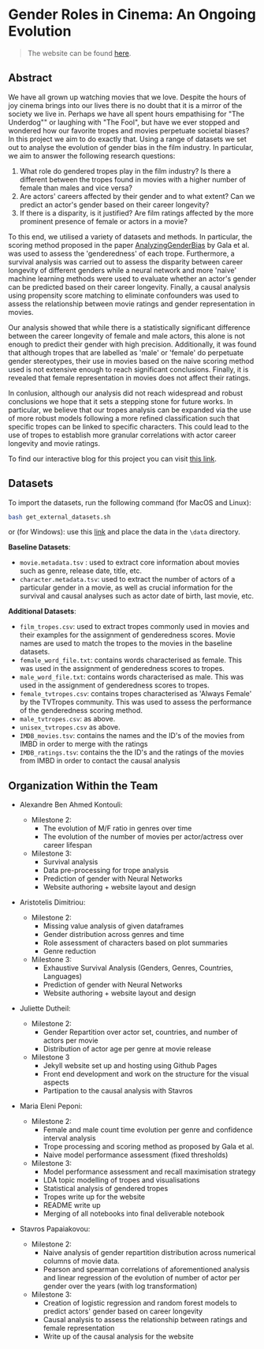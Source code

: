 # Gender Roles in Cinema: An Ongoing Evolution 
> The website can be found <a href="https://juliette75700.github.io/Gender-Evolution/" target="_blank">here</a>.

## Abstract

We have all grown up watching movies that we love. Despite the hours of joy cinema brings into our lives there is no doubt that it is a mirror of the society we live in. Perhaps we have all spent hours empathising for "The Underdog"" or laughing with "The Fool", but have we ever stopped and wondered how our favorite tropes and movies perpetuate societal biases? In this project we aim to do exactly that. Using a range of datasets we set out to analyse the evolution of gender bias in the film industry. In particular, we aim to answer the following research questions:

1. What role do gendered tropes play in the film industry? Is there a different between the tropes found in movies with a higher number of female than males and vice versa?
2. Are actors' careers affected by their gender and to what extent? Can we predict an actor's gender based on their career longevity?
3. If there is a disparity, is it justified? Are film ratings affected by the more prominent presence of female or actors in a movie?

To this end, we utilised a variety of datasets and methods. In particular, the scoring method proposed in the paper [AnalyzingGenderBias](https://aclanthology.org/2020.nlpcss-1.23/) by Gala et al. was used to assess the 'genderedness' of each trope. Furthermore, a survival analysis was carried out to assess the disparity between career longevity of different genders while a neural network and more 'naive' machine learning methods were used to evaluate whether an actor's gender can be predicted based on their career longevity. Finally, a causal analysis using propensity score matching to eliminate confounders was used to assess the relationship between movie ratings and gender representation in movies.

Our analysis showed that while there is a statistically significant difference between the career longevity of female and male actors, this alone is not enough to predict their gender with high precision. Additionally, it was found that although tropes that are labelled as 'male' or 'female' do perpetuate gender stereotypes, their use in movies based on the naive scoring method used is not extensive enough to reach significant conclusions. Finally, it is revealed that female representation in movies does not affect their ratings.

In conlusion, although our analysis did not reach widespread and robust conclusions we hope that it sets a stepping stone for future works. In particular, we believe that our tropes analysis can be expanded via the use of more robust models following a more refined classification such that specific tropes can be linked to specific characters. This could lead to the use of tropes to establish more granular correlations with actor career longevity and movie ratings.

To find our interactive blog for this project you can visit <a href="https://juliette75700.github.io/Gender-Evolution/" target="_blank">this link</a>.

## Datasets

To import the datasets, run the following command (for MacOS and Linux):

```bash
bash get_external_datasets.sh
```

or (for Windows): use this [link](https://drive.google.com/uc?export=download&id=19C4MvZ6JAMHAnnBZUyS0xSRo8Q9NEU9w) and place the data in the `\data` directory.

**Baseline Datasets**:

- `movie.metadata.tsv` : used to extract core information about movies such as genre, release date, title, etc.
- `character.metadata.tsv`: used to extract the number of actors of a particular gender in a movie, as well as crucial information for the survival and causal analyses such as actor date of birth, last movie, etc.

**Additional Datasets**:

- `film_tropes.csv`: used to extract tropes commonly used in movies and their examples for the assignment of genderedness scores. Movie names are used to match the tropes to the movies in the baseline datasets.
- `female_word_file.txt`: contains words characterised as female. This was used in the assignment of genderedness scores to tropes. 
- `male_word_file.txt`: contains words characterised as male. This was used in the assignment of genderedness scores to tropes.
- `female_tvtropes.csv`: contains tropes characterised as 'Always Female' by the TVTropes community. This was used to assess the performance of the genderedness scoring method.
- `male_tvtropes.csv`: as above.
- `unisex_tvtropes.csv` as above.
- `IMDB_movies.tsv`: contains the names and the ID's of the movies from IMBD in order to merge with the ratings
- `IMDB_ratings.tsv`: contains the the ID's and the ratings of the movies from IMBD in order to contact the causal analysis

## Organization Within the Team

- Alexandre Ben Ahmed Kontouli:
    - Milestone 2:
        - The evolution of M/F ratio in genres over time
        - The evolution of the number of movies per actor/actress over career lifespan
    - Milestone 3:
        - Survival analysis
        - Data pre-processing for trope analysis
        - Prediction of gender with Neural Networks
        - Website authoring + website layout and design

- Aristotelis Dimitriou:
    - Milestone 2:
        - Missing value analysis of given dataframes
        - Gender distribution across genres and time
        - Role assessment of characters based on plot summaries
        - Genre reduction
    - Milestone 3:
        - Exhaustive Survival Analysis (Genders, Genres, Countries, Languages)
        - Prediction of gender with Neural Networks
        - Website authoring + website layout and design

- Juliette Dutheil:
    - Milestone 2:
        - Gender Repartition over actor set, countries, and number of actors per movie
        - Distribution of actor age per genre at movie release
    - Milestone 3
        - Jekyll website set up and hosting using Github Pages
        - Front end development and work on the structure for the visual aspects  
        - Partipation to the causal analysis with Stavros

- Maria Eleni Peponi:
    - Milestone 2:
        - Female and male count time evolution per genre and confidence interval analysis
        - Trope processing and scoring method as proposed by Gala et al. 
        - Naive model performance assessment (fixed thresholds)
    - Milestone 3:
        - Model performance assessment and recall maximisation strategy
        - LDA topic modelling of tropes and visualisations
        - Statistical analysis of gendered tropes
        - Tropes write up for the website
        - README write up
        - Merging of all notebooks into final deliverable notebook

- Stavros Papaiakovou:
    - Milestone 2:
        - Naive analysis of gender repartition distribution across numerical columns of movie data.
        - Pearson and spearman correlations of aforementioned analysis and linear regression of the evolution of number of actor per gender over the years (with log transformation)
    - Milestone 3:
        - Creation of logistic regression and random forest models to predict actors' gender based on career longevity
        - Causal analysis to assess the relationship between ratings and female representation
        - Write up of the causal analysis for the website
